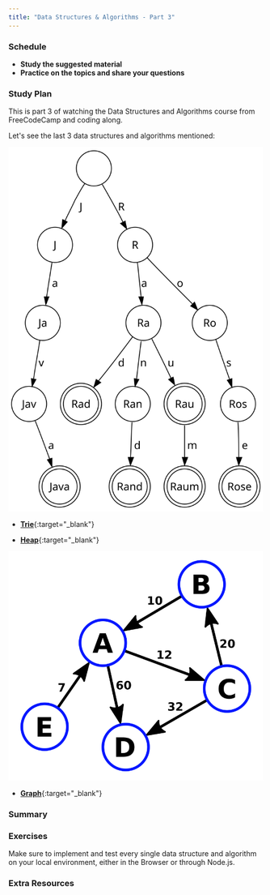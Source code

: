 ```yaml
---
title: "Data Structures & Algorithms - Part 3"
---
```


### Schedule

  - **Study the suggested material**
  - **Practice on the topics and share your questions**

### Study Plan

  This is part 3 of watching the Data Structures and Algorithms
  course from FreeCodeCamp and coding along.

  Let's see the last 3 data structures and algorithms mentioned:

  ![](./assets/Trie.svg.png)

  - [**Trie**](https://www.youtube.com/watch?v=t2CEgPsws3U&t=4500s){:target="_blank"}

  - [**Heap**](https://www.youtube.com/watch?v=t2CEgPsws3U&t=5249s){:target="_blank"}

  ![](./assets/CPT-Graphs-directed-weighted-ex1.svg.png)

  - [**Graph**](https://www.youtube.com/watch?v=t2CEgPsws3U&t=6128s){:target="_blank"}

### Summary

### Exercises

  Make sure to implement and test every single data structure and algorithm
  on your local environment, either in the Browser or through Node.js.

### Extra Resources